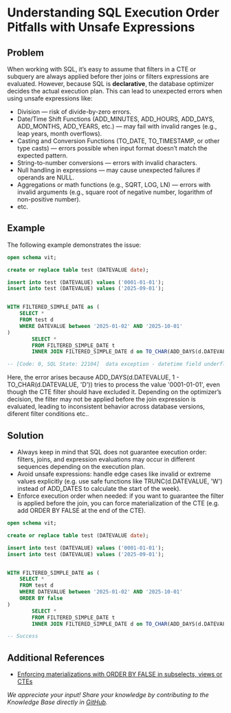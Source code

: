 # Understanding SQL Execution Order Pitfalls with Unsafe Expressions

## Problem

When working with SQL, it’s easy to assume that filters in a CTE or subquery are always applied before ther joins or filters expressions are evaluated.
However, because SQL is **declarative**, the database optimizer decides the actual execution plan. This can lead to unexpected errors when using unsafe expressions like:

- Division — risk of divide-by-zero errors.
- Date/Time Shift Functions (ADD_MINUTES, ADD_HOURS, ADD_DAYS, ADD_MONTHS, ADD_YEARS, etc.) — may fail with invalid ranges (e.g., leap years, month overflows).
- Casting and Conversion Functions (TO_DATE, TO_TIMESTAMP, or other type casts) — errors possible when input format doesn’t match the expected pattern.
- String-to-number conversions — errors with invalid characters.
- Null handling in expressions — may cause unexpected failures if operands are NULL.
- Aggregations or math functions (e.g., SQRT, LOG, LN) — errors with invalid arguments (e.g., square root of negative number, logarithm of non-positive number).
- etc.

## Example

The following example demonstrates the issue:

```sql
open schema vit;

create or replace table test (DATEVALUE date);

insert into test (DATEVALUE) values ('0001-01-01');
insert into test (DATEVALUE) values ('2025-09-01');


WITH FILTERED_SIMPLE_DATE as (
    SELECT *
    FROM test d
    WHERE DATEVALUE between '2025-01-02' AND '2025-10-01' 
)
        SELECT * 
        FROM FILTERED_SIMPLE_DATE t
        INNER JOIN FILTERED_SIMPLE_DATE d on TO_CHAR(ADD_DAYS(d.DATEVALUE, 1 - TO_CHAR(d.DATEVALUE, 'D'))) = t.DATEVALUE;

-- [Code: 0, SQL State: 22104]  data exception - datetime field underflow (Session: 1843518053339627520)
```

Here, the error arises because ADD_DAYS(d.DATEVALUE, 1 - TO_CHAR(d.DATEVALUE, 'D')) tries to process the value '0001-01-01', even though the CTE filter should have excluded it. Depending on the optimizer’s decision, the filter may not be applied before the join expression is evaluated, leading to inconsistent behavior across database versions, diferent filter conditions etc..

## Solution

- Always keep in mind that SQL does not guarantee execution order: filters, joins, and expression evaluations may occur in different sequences depending on the execution plan.
- Avoid unsafe expressions: handle edge cases like invalid or extreme values explicitly (e.g. use safe functions like TRUNC(d.DATEVALUE, 'W') instead of ADD_DATES to calculate the start of the week).
- Enforce execution order when needed: if you want to guarantee the filter is applied before the join, you can force materialization of the CTE (e.g. add ORDER BY FALSE at the end of the CTE).

```sql
open schema vit;

create or replace table test (DATEVALUE date);

insert into test (DATEVALUE) values ('0001-01-01');
insert into test (DATEVALUE) values ('2025-09-01');


WITH FILTERED_SIMPLE_DATE as (
    SELECT *
    FROM test d
    WHERE DATEVALUE between '2025-01-02' AND '2025-10-01'
    ORDER BY false 
)
        SELECT * 
        FROM FILTERED_SIMPLE_DATE t
        INNER JOIN FILTERED_SIMPLE_DATE d on TO_CHAR(ADD_DAYS(d.DATEVALUE, 1 - TO_CHAR(d.DATEVALUE, 'D'))) = t.DATEVALUE;

-- Success
```

## Additional References

- [Enforcing materializations with ORDER BY FALSE in subselects, views or CTEs](/Database-Features/enforcing-materializations-with-order-by-false-in-subselects.md)

*We appreciate your input! Share your knowledge by contributing to the Knowledge Base directly in [GitHub](https://github.com/exasol/public-knowledgebase).*
